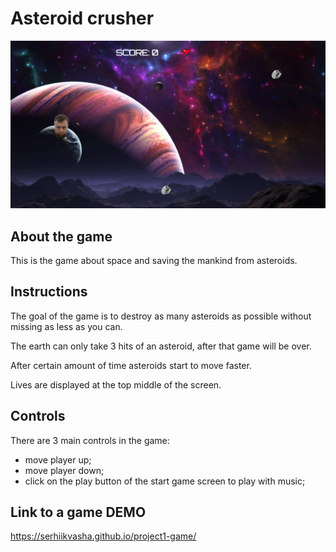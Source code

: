 # Asteroid crusher
![image](./images/screenshot.png)


## About the game

This is the game about space and saving the mankind from asteroids.



## Instructions

The goal of the game is to destroy as many asteroids as possible without missing as less as you can.

The earth can only take 3 hits of an asteroid, after that game will be over.

After certain amount of time asteroids start to move faster.

Lives are displayed at the top middle of the screen.



## Controls

There are 3 main controls in the game:

+ move player up;
+ move player down;
+ click on the play button of the start game screen to play with music;

## Link to a game DEMO

https://serhiikvasha.github.io/project1-game/







